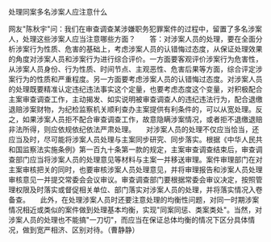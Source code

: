 处理同案多名涉案人应注意什么

网友"陈秋宇"问：我们在审查调查某涉嫌职务犯罪案件的过程中，留置了多名涉案人，处理这些涉案人应当注意哪些方面？　　答：对涉案人员的处理，要在全面分析涉案行为性质、危害的基础上，考虑涉案人员的认错悔过态度，从保证处理效果的角度对涉案人员和涉案行为进行综合评价。一方面要客观评价涉案行为危害性，从涉案人员身份、行为性质、时间节点、主观恶性、危害后果等方面，综合评定涉案行为的性质和严重程度。另一方面要考虑涉案人员的认错悔过态度。对涉案人员的处理既要精准认定违纪违法事实这个定量，也要考虑态度这个变量，对积极配合主案审查调查工作，主动揭发、如实说明被审查调查人的违纪违法行为，配合退缴退赔涉案财物，为纪检监察机关顺利查办主案提供有利条件的，可以从宽处理。反之，如果涉案人员拒不配合审查调查工作，故意隐瞒涉案情况，或者拒不退缴退赔非法所得，则应依规依纪依法严肃处理。　　对涉案人员的处理不仅应当恰当，还应当及时，尽可能将涉案人员处理与主案同步研究、同步落实。根据《中华人民共和国监察法实施条例》第一百九十条第一款的规定，主案审查调查结束后，审查调查部门应当将涉案人员的处理意见等材料与主案一并移送审理。案件审理部门在对主案审核把关的同时，也要审核涉案人员处理意见，并将审理报告和涉案人员处理审核意见一并提交常委会会议审议。审查调查部门要根据常委会审议决定，按照管理权限及时落实或督促相关单位、部门落实对涉案人员的处理，并将落实情况入卷备查。　　此外，在处理涉案人员时还要注意处理的均衡性问题，对同一时期涉案情况相近或类似的案件做到处理基本均衡，实现"同案同惩、类案类处"。当然，对涉案人员的处理也不能搞"一刀切"，而应当在保证总体均衡的情况下区分具体情况，做到宽严相济、区别对待。（曹静静）
